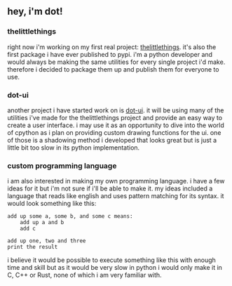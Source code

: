 ## hey, i'm dot!
### thelittlethings
right now i'm working on my first real project: [thelittlethings](https://github.com/dots-git/thelittlethings). it's also the first package i have ever published to pypi. i'm a python developer and would always be making the same utilities for every single project i'd make. therefore i decided to package them up and publish them for everyone to use.

### dot-ui
another project i have started work on is [dot-ui](https://github.com/dots-git/dot-ui). it will be using many of the utilities i've made for the thelittlethings project and provide an easy way to create a user interface. i may use it as an opportunity to dive into the world of cpython as i plan on providing custom drawing functions for the ui. one of those is a shadowing method i developed that looks great but is just a little bit too slow in its python implementation.

### custom programming language
i am also interested in making my own programming language. i have a few ideas for it but i'm not sure if i'll be able to make it. my ideas included a language that reads like english and uses pattern matching for its syntax. it would look something like this:

```
add up some a, some b, and some c means:
    add up a and b
    add c

add up one, two and three
print the result
```

i believe it would be possible to execute something like this with enough time and skill but as it would be very slow in python i would only make it in C, C++ or Rust, none of which i am very familiar with.
